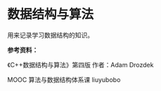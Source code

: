 # 数据结构与算法

用来记录学习数据结构的知识。



**参考资料：**

《C++数据结构与算法》第四版 作者：Adam Drozdek

MOOC  算法与数据结构体系课  liuyubobo

